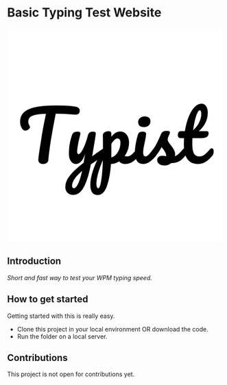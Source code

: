 # Basic Typing Test Website
![Typist](/images/favicon.png)
## Introduction
*Short and fast way to test your WPM typing speed.*

## How to get started
Getting started with this is really easy.
- Clone this project in your local environment OR download the code.
- Run the folder on a local server.

## Contributions
This project is not open for contributions yet.
